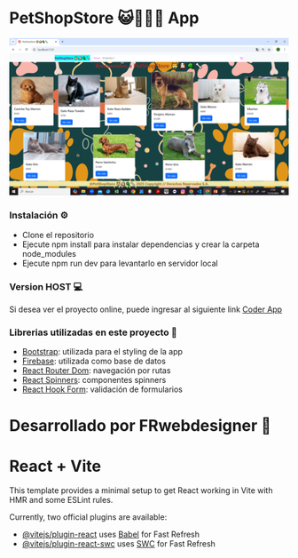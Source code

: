 # PetShopStore 😺🐶🧶🦴 App

![image](public/screenshots/Captura%20de%20pantalla%20(528).png)


### Instalación ⚙️

- Clone el repositorio
- Ejecute npm install para instalar dependencias y crear la carpeta node_modules
- Ejecute npm run dev para levantarlo en servidor local

### Version HOST 💻

Si desea ver el proyecto online, puede ingresar al siguiente link [Coder App](https://mi-appsoriaromano-dsgu.vercel.app/)

### Librerias utilizadas en este proyecto 📖

- [Bootstrap](https://getbootstrap.com/docs/5.2/getting-started/introduction/): utilizada para el styling de la app
- [Firebase](https://firebase.google.com/): utilizada como base de datos
- [React Router Dom](https://reactrouter.com/): navegación por rutas
- [React Spinners](https://reactrouter.com/): componentes spinners
- [React Hook Form](https://reactrouter.com/): validación de formularios


#   Desarrollado por FRwebdesigner 🥳

# React + Vite

This template provides a minimal setup to get React working in Vite with HMR and some ESLint rules.

Currently, two official plugins are available:

- [@vitejs/plugin-react](https://github.com/vitejs/vite-plugin-react/blob/main/packages/plugin-react/README.md) uses [Babel](https://babeljs.io/) for Fast Refresh
- [@vitejs/plugin-react-swc](https://github.com/vitejs/vite-plugin-react-swc) uses [SWC](https://swc.rs/) for Fast Refresh
